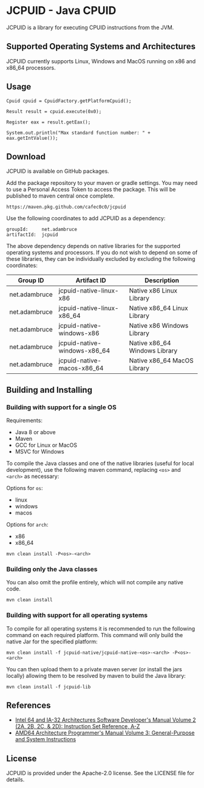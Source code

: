 # JCPUID - Java CPUID

JCPUID is a library for executing CPUID instructions from the JVM. 

## Supported Operating Systems and Architectures
JCPUID currently supports Linux, Windows and MacOS running on x86 and x86_64 
processors.

## Usage
```
Cpuid cpuid = CpuidFactory.getPlatformCpuid();

Result result = cpuid.execute(0x0);

Register eax = result.getEax();

System.out.println("Max standard function number: " + eax.getIntValue());
```

## Download
JCPUID is available on GitHub packages.

Add the package repository to your maven or gradle settings.
You may need to use a Personal Access Token to access the package.
This will be published to maven central once complete.
```
https://maven.pkg.github.com/cafec0c0/jcpuid
```

Use the following coordinates to add JCPUID as a dependency:
```
groupId:     net.adambruce
artifactId:  jcpuid
```

The above dependency depends on native libraries for the supported 
operating systems and processors. If you do not wish to depend on some of these 
libraries, they can be individually excluded by excluding the following 
coordinates:

| Group ID      | Artifact ID                  | Description                   |
|---------------|------------------------------|-------------------------------|
| net.adambruce | jcpuid-native-linux-x86      | Native x86 Linux Library      |
| net.adambruce | jcpuid-native-linux-x86_64   | Native x86_64 Linux Library   |
| net.adambruce | jcpuid-native-windows-x86    | Native x86 Windows Library    |
| net.adambruce | jcpuid-native-windows-x86_64 | Native x86_64 Windows Library |
| net.adambruce | jcpuid-native-macos-x86_64   | Native x86_64 MacOS Library   |

## Building and Installing

### Building with support for a single OS
Requirements:
- Java 8 or above
- Maven
- GCC for Linux or MacOS
- MSVC for Windows

 To compile the Java classes and one of the native libraries (useful for local 
 development), use the following maven command, replacing `<os>` and `<arch>` as
 necessary:

Options for `os`:
- linux
- windows
- macos

Options for `arch`:
- x86
- x86_64

```
mvn clean install -P<os>-<arch>
```

### Building only the Java classes
You can also omit the profile entirely, which will not compile any native code.
```
mvn clean install
```

### Building with support for all operating systems
To compile for all operating systems it is recommended to run the following
command on each required platform. This command will only build the native Jar 
for the specified platform:
```
mvn clean install -f jcpuid-native/jcpuid-native-<os>-<arch> -P<os>-<arch>
```

You can then upload them to a private maven server (or install the jars locally)
allowing them to be resolved by maven to build the Java library:
```
mvn clean install -f jcpuid-lib
```

## References
- [Intel 64 and IA-32 Architectures Software Developer's Manual Volume 2 (2A, 2B, 2C, & 2D):
  Instruction Set Reference, A-Z](https://cdrdv2-public.intel.com/843820/325462-sdm-vol-1-2abcd-3abcd-4-1.pdf)
- [AMD64 Architecture Programmer's Manual Volume 3: General-Purpose and
  System Instructions](https://www.amd.com/content/dam/amd/en/documents/processor-tech-docs/programmer-references/24594.pdf)

## License
JCPUID is provided under the Apache-2.0 license. See the LICENSE file for 
details.
